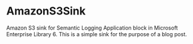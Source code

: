AmazonS3Sink
============

Amazon S3 sink for Semantic Logging Application block in Microsoft Enterprise Library 6. This is a simple sink for the purpose of a blog post.
